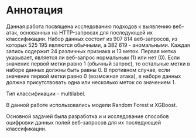 # Аннотация
Данная работа посвящена исследованию подходов к выявлению веб-атак, основанных на HTTP-запросах для последующей их классификации. Набор данных состоит из 907 814 веб-запросов, из которых 525 195 являются обычными, а 382 619 - аномальными. Каждая запись содержит 24 различных признака и 13 меток. Первая метка указывает, является ли веб-запрос нормальным (1) или нет (0). Если значение первой метки равно 1 (обычный запрос), то остальные метки в наборе данных должны быть равны 0. В противном случае, если значение первой метки равно 0 (возможная атака), в наборе данных должна присутствовать одна или несколько меток со значением 1.

Тип классификации - multilabel.

В данной работе использовались модели Random Forest и XGBoost.

Основной задачей была разработка и и исследование способов оцифровки данных полей веб-запросов для их последующей классификации.
